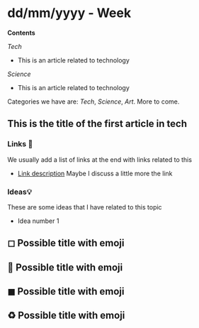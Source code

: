 # dd/mm/yyyy - Week #

**Contents**

*Tech*

- This is an article related to technology

*Science*

- This is an article related to technology

Categories we have are: *Tech*, *Science*, *Art*. More to come.

## This is the title of the first article in tech

### Links 🔗

We usually add a list of links at the end with links related to this

- [Link description](http://example.com/link) Maybe I discuss a little more the link

### Ideas💡

These are some ideas that I have related to this topic

- Idea number 1

## ◻ Possible title with emoji
## 🔴 Possible title with emoji
## ◼ Possible title with emoji
## ♻ Possible title with emoji
